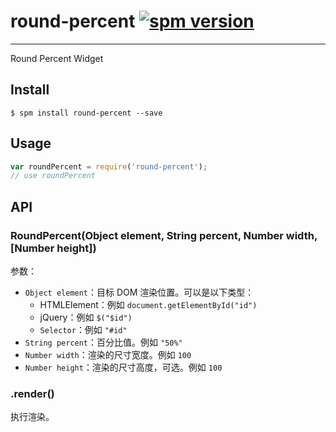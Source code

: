 # round-percent [![spm version](http://spmjs.io/badge/round-percent)](http://spmjs.io/package/round-percent)

---

Round Percent Widget

## Install

```
$ spm install round-percent --save
```

## Usage

```js
var roundPercent = require('round-percent');
// use roundPercent
```

## API

### RoundPercent(Object element, String percent, Number width, [Number height])

参数：

* `Object element`：目标 DOM 渲染位置。可以是以下类型：
  * HTMLElement：例如 `document.getElementById("id")`
  * jQuery：例如 `$("$id")`
  * `Selector`：例如 `"#id"`
* `String percent`：百分比值。例如 `"50%"`
* `Number width`：渲染的尺寸宽度。例如 `100`
* `Number height`：渲染的尺寸高度，可选。例如 `100`

### .render()

执行渲染。
